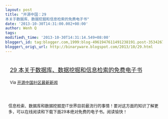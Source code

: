```yaml
--- 
layout: post 
title: "开源中国：29
本关于数据库、数据挖掘和信息检索的免费电子书" 
date: '2013-10-30T14:31:00.002+08:00' 
author: Wenh Q
tags:
modified\_time: '2013-10-30T14:31:14.549+08:00' 
blogger\_id: tag:blogger.com,1999:blog-4961947611491238191.post-3534267718946696326
blogger\_orig\_url: http://binaryware.blogspot.com/2013/10/29.html
---
```

<div style="margin: 10px; padding: 5px;">

<div style="font-size: 18px;">

[29
本关于数据库、数据挖掘和信息检索的免费电子书](http://www.oschina.net/translate/29-free-ebooks-on-database-data-mining-and-information-retrieval)

</div>

<div style="font-size: 13px;">

Via [开源中国社区最新新闻](http://www.oschina.net/?from=rss)

</div>

</div>

<div style="font-size: 13px; padding: 15px 0 10px 10px;">

信息检索、数据库和数据挖掘是IT世界目前最流行的事情！要对这方面的知识了解更多，可以在线阅读和下载下面29本绝对免费的电子书。阅读愉快！

</div>
